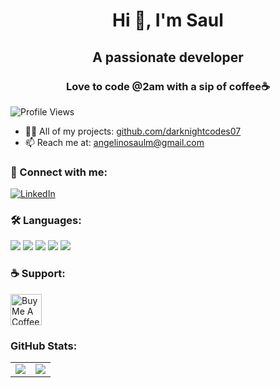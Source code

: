 <h1 align="center">Hi 👋, I'm Saul</h1>
<h2 align="center">A passionate developer</h2>
<h3 align="center">Love to code @2am with a sip of coffee☕</h3>

<p align="left">
  <img src="https://komarev.com/ghpvc/?username=darknightcodes07&label=Profile%20views&color=0e75b6&style=flat" alt="Profile Views" />
</p>

- 👨‍💻 All of my projects: [github.com/darknightcodes07](https://github.com/darknightcodes07)
- 📫 Reach me at: [angelinosaulm@gmail.com](mailto:angelinosaulm@gmail.com)

<h3>🤝 Connect with me:</h3>
<p>
  <a href="https://www.linkedin.com/in/angelino-saul-953b16317/" target="_blank">
    <img src="https://img.icons8.com/color/48/linkedin.png" alt="LinkedIn"/>
  </a>
</p>



<h3>🛠️ Languages:</h3>
<p>
  <img src="https://img.icons8.com/color/48/python.png"/>
  <img src="https://img.icons8.com/color/48/c-programming.png"/>
  <img src="https://img.icons8.com/color/48/mysql-logo.png"/>
  <img src="https://img.icons8.com/color/48/css3.png"/>
  <img src="https://img.icons8.com/color/48/html-5.png"/>
</p>



<h3>☕ Support:</h3>
<a href="https://www.buymeacoffee.com/yourusername" target="_blank">
  <img src="https://cdn.buymeacoffee.com/buttons/v2/default-yellow.png" height="50" alt="Buy Me A Coffee"/>
</a>



<h3>GitHub Stats:</h3>
<table>
  <tr>
    <td>
      <img src="https://github-readme-stats.vercel.app/api/top-langs/?username=darknightcodes07&layout=compact&theme=vision-friendly-dark"/>
    </td>
    <td>
      <img src="https://github-readme-stats.vercel.app/api?username=darknightcodes07&show_icons=true&theme=vision-friendly-dark"/>
    </td>
  </tr>
</table>


